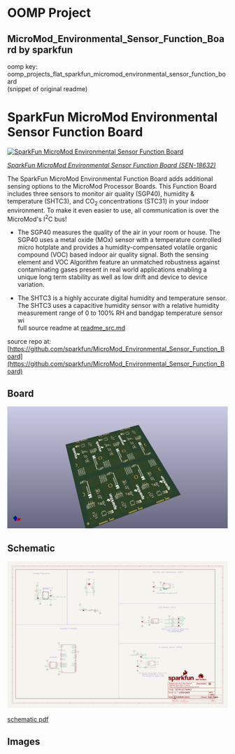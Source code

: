 # OOMP Project  
## MicroMod_Environmental_Sensor_Function_Board  by sparkfun  
  
oomp key: oomp_projects_flat_sparkfun_micromod_environmental_sensor_function_board  
(snippet of original readme)  
  
SparkFun MicroMod Environmental Sensor Function Board  
========================================  
  
[![SparkFun MicroMod Environmental Sensor Function Board](https://cdn.sparkfun.com/assets/parts/1/8/1/4/8/18632-SparkFun_MicroMod_Environmental_Function_Board-01.jpg)](https://www.sparkfun.com/products/18632)  
  
[*SparkFun MicroMod Environmental Sensor Function Board (SEN-18632)*](https://www.sparkfun.com/products/18632)  
  
The SparkFun MicroMod Environmental Function Board adds additional sensing options to the MicroMod Processor Boards. This Function Board includes three sensors to monitor air quality (SGP40), humidity & temperature (SHTC3), and CO<sub>2</sub> concentrations (STC31) in your indoor environment. To make it even easier to use, all communication is over the MicroMod's I<sup>2</sup>C bus!  
  
* The SGP40 measures the quality of the air in your room or house. The SGP40 uses a metal oxide (MOx) sensor with a temperature controlled micro hotplate and provides a humidity-compensated volatile organic compound (VOC) based indoor air quality signal. Both the sensing element and VOC Algorithm feature an unmatched robustness against contaminating gases present in real world applications enabling a unique long term stability as well as low drift and device to device variation.  
  
* The SHTC3 is a highly accurate digital humidity and temperature sensor. The SHTC3 uses a capacitive humidity sensor with a relative humidity measurement range of 0 to 100% RH and bandgap temperature sensor wi  
  full source readme at [readme_src.md](readme_src.md)  
  
source repo at: [https://github.com/sparkfun/MicroMod_Environmental_Sensor_Function_Board](https://github.com/sparkfun/MicroMod_Environmental_Sensor_Function_Board)  
## Board  
  
[![working_3d.png](working_3d_600.png)](working_3d.png)  
## Schematic  
  
[![working_schematic.png](working_schematic_600.png)](working_schematic.png)  
  
[schematic pdf](working_schematic.pdf)  
## Images  
